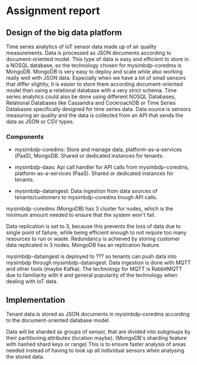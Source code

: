# Assignment report

## Design of the big data platform

Time series analytics of IoT sensor data made up of air quality measurements. Data is processed as JSON documents according to document-oriented model.
This type of data is easy and efficient to store in a NOSQL database, so the technology chosen for mysimbdp-coredms is MongoDB. MongoDB is very easy to deploy and scale while also working really well with JSON data. Especially when we have a lot of small sensors that differ slightly, it is easier to store them according document-oriented model than using a relational database with a very strict schema.
Time series analytics could also be done using different NOSQL Databases, Relational Databases like Cassandra and CockroachDB or Time Series Databases specifically designed for time series data.
Data source is sensors measuring air quality and the data is collected from an API that sends the data as JSON or CSV types.

### Components
- mysimbdp-coredms: Store and manage data, platform-as-a-services (PaaS), MongoDB. Shared or dedicated instances for tenants.

- mysimbdp-daas: Api call handler for API calls from mysimbdp-coredms, platform-as-a-services (PaaS). Shared or dedicated instances for tenants.

- mysimbdp-dataingest: Data ingestion from data sources of tenants/customers to mysimbdp-coredms trough API calls.

mysimbdp-coredms (MongoDB) has 3 cluster for nodes, which is the minimum amount needed to ensure that the system won't fail.

Data replication is set to 3, because this prevents the loss of data due to single point of failure, while being efficient enough to not require too many resources to run or waste. Redundancy is achieved by storing customer data replicated in 3 nodes. MongoDB has an replication feature.

mysimbdp-dataingest is deployed to ??? so tenants can push data into mysimbdp through mysimbdp-dataingest. Data ingestion is done with MQTT and other tools (maybe Kafka). The technology for MQTT is RabbitMQTT due to familiarity with it and general popularity of the technology when dealing with IoT data.


## Implementation

Tenant data is stored as JSON documents in mysimbdp-coredms according to the document-oriented database model.

Data will be sharded as groups of sensor, that are divided into subgroups by their partitioning attributes (location maybe). (MongoDB's sharding feature with hashed shard keys or range)
This is to ensure faster analysis of areas needed instead of having to look up all individual sensors when analysing the stored data.

